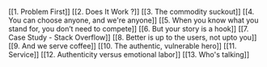 [[1. Problem First]]
[[2. Does It Work ?]]
[[3. The commodity suckout]]
[[4. You can choose anyone, and we're anyone]]
[[5. When you know what you stand for, you don’t need to compete]]
[[6. But your story is a hook]]
[[7. Case Study - Stack Overflow]]
[[8. Better is up to the users, not upto you]]
[[9. And we serve coffee]]
[[10. The authentic, vulnerable hero]]
[[11. Service]]
[[12. Authenticity versus emotional labor]]
[[13. Who's talking]]











